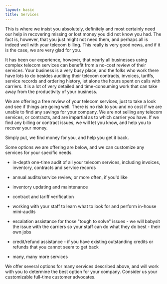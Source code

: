 ```yaml
---
layout: basic
title: Services
---
```


This is where we insist you absolutely, definitely and most certainly need our help in recovering missing or lost money you did not know you had.  The fact is, however, that you just might not need them, and perhaps all is indeed well with your telecom billing.  This really is very good news, and if it is the case, we are very glad for you.  

It has been our experience, however, that nearly all businesses using complex telecom services can benefit from a no-cost review of their services.  Your business is a very busy place, and the folks who work there have lots to do besides auditing their telecom contracts, invoices, tariffs, service records and ordering history, let alone the hours spent on calls with carriers.  It is a lot of very detailed and time-consuming work that can take away from the productivity of your business.

We are offering a free review of your telecom services, just to take a look and see if things are going well.  There is no risk to you and no cost if we are unable to find any savings for your company.  We are not selling any telecom services, or contracts, and are impartial as to which carrier you have.  If we find any billing or contract issues, we will let you know, and help you to recover your money.

Simply put, we find money for you, and help you get it back.

Some options we are offering are below, and we can customize any services for your specific needs.

  * in-depth one-time audit of all your telecom services, including invoices, inventory, contracts and service records
 
  * annual audits/service review, or more often, if you'd like
 
  * inventory updating and maintenance 
 
  * contract and tariff verification
 
  * working with your staff to learn what to look for and perform in-house mini-audits
 
  *  escalation assistance for those "tough to solve" issues - we will babysit the issue with the carriers so your staff can do what they do best - their own jobs
 
  * credit/refund assistance - if you have existing outstanding credits or refunds that you cannot seem to get back
 
  * many, many more services

We offer several options for many services described above, and will work with you to determine the best option for your company.  Consider us your customizable full-time customer advocates.


